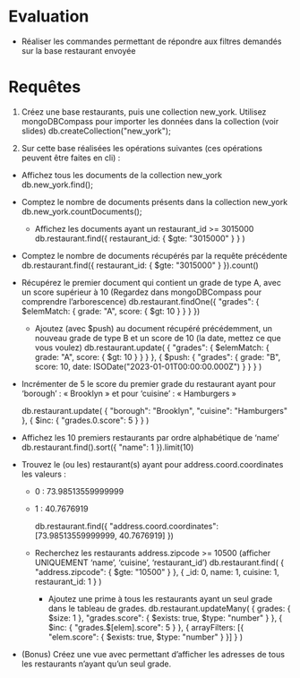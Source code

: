 # Evaluation 
- Réaliser les commandes permettant de répondre aux filtres demandés sur la base restaurant envoyée

# Requêtes
1.	Créez une base restaurants, puis une collection new_york. Utilisez mongoDBCompass pour importer les données dans la collection (voir slides)
      db.createCollection("new_york");

2.	Sur cette base réalisées les opérations suivantes (ces opérations peuvent être faites en cli) : 
- Affichez tous les documents de la collection new_york
    db.new_york.find();
- Comptez le nombre de documents présents dans la collection new_york
  db.new_york.countDocuments();
  - Affichez les documents ayant un restaurant_id >= 3015000
    db.restaurant.find({ restaurant_id: { $gte: "3015000" } } )
- Comptez le nombre de documents récupérés par la requête précédente
  db.restaurant.find({ restaurant_id: { $gte: "3015000" } }).count()
- Récupérez le premier document qui contient un grade de type A, avec un score supérieur à 10 (Regardez dans mongoDBCompass pour comprendre l’arborescence)
  db.restaurant.findOne({ "grades": { $elemMatch: { grade: "A", score: { $gt: 10 } } } })

  - Ajoutez (avec $push) au document récupéré précédemment, un nouveau grade de type B et un score de 10 (la date, mettez ce que vous voulez)
        db.restaurant.update(
        { "grades": { $elemMatch: { grade: "A", score: { $gt: 10 } } } },
        { $push: { "grades": { grade: "B", score: 10, date: ISODate("2023-01-01T00:00:00.000Z") } } }
        )
- Incrémenter de 5 le score du premier grade du restaurant ayant pour ‘borough’ : « Brooklyn » et pour ‘cuisine’ : « Hamburgers »

  db.restaurant.update(
  { "borough": "Brooklyn", "cuisine": "Hamburgers" },
  { $inc: { "grades.0.score": 5 } }
  )

- Affichez les 10 premiers restaurants par ordre alphabétique de ‘name’
  db.restaurant.find().sort({ "name": 1 }).limit(10)

- Trouvez le (ou les) restaurant(s) ayant pour address.coord.coordinates les valeurs :
    - 0 : 73.98513559999999
    - 1 : 40.7676919
  
      db.restaurant.find({ "address.coord.coordinates": [73.98513559999999, 40.7676919] })

  - Recherchez les restaurants address.zipcode >= 10500 (afficher UNIQUEMENT ‘name’, ‘cuisine’, ‘restaurant_id’)
    db.restaurant.find(
    { "address.zipcode": { $gte: "10500" } },
    { _id: 0, name: 1, cuisine: 1, restaurant_id: 1 }
    )
    - Ajoutez une prime à tous les restaurants ayant un seul grade dans le tableau de grades.
      db.restaurant.updateMany(
      {
      grades: { $size: 1 },
      "grades.score": { $exists: true, $type: "number" }
      },
      { $inc: { "grades.$[elem].score": 5 } },
      { arrayFilters: [{ "elem.score": { $exists: true, $type: "number" } }] }
      )

- (Bonus) Créez une vue avec permettant d’afficher les adresses de tous les restaurants n’ayant qu’un seul grade.
